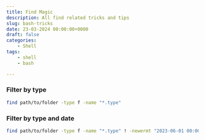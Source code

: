 ```yaml
---
title: Find Magic
description: All find related tricks and tips
slug: bash-tricks
date: 23-03-2024 00:00:00+0000
draft: false
categories:
    - Shell
tags:
    - shell
    - bash

---
```



### Filter by type
```sh
find path/to/folder -type f -name "*.type" 
```

### Filter by type and date
```sh
find path/to/folder -type f -name "*.type" ! -newermt "2023-06-01 00:00:00" 
```